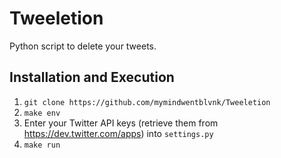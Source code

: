 # Tweeletion
Python script to delete your tweets.

## Installation and Execution

1. `git clone https://github.com/mymindwentblvnk/Tweeletion`
2. `make env`
3. Enter your Twitter API keys (retrieve them from https://dev.twitter.com/apps) into `settings.py`
4. `make run`
